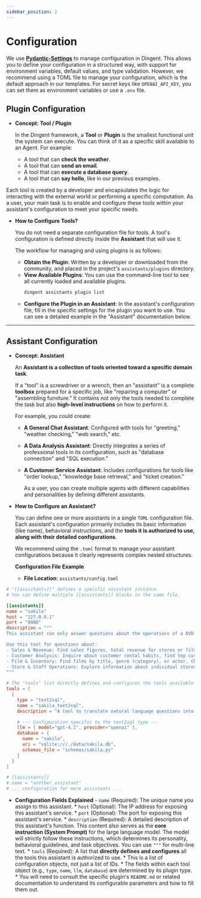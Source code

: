 ```yaml
---
sidebar_position: 2
---
```


# Configuration

We use [**Pydantic-Settings**](https://docs.pydantic.dev/latest/concepts/pydantic_settings/) to manage configuration in Dingent. This allows you to define your configuration in a structured way, with support for environment variables, default values, and type validation. However, we recommend using a TOML file to manage your configuration, which is the default approach in our templates.
For secret keys like `OPENAI_API_KEY`, you can set them as environment variables or use a `.env` file.

## Plugin Configuration

- **Concept: Tool / Plugin**

    In the Dingent framework, a **Tool** or **Plugin** is the smallest functional unit the system can execute. You can think of it as a specific skill available to an Agent. For example:

  * A tool that can **check the weather**.
  * A tool that can **send an email**.
  * A tool that can **execute a database query**.
  * A tool that can **say hello**, like in our previous examples.

Each tool is created by a developer and encapsulates the logic for interacting with the external world or performing a specific computation. As a user, your main task is to enable and configure these tools within your assistant's configuration to meet your specific needs.

- **How to Configure Tools?**

    You do not need a separate configuration file for tools. A tool's configuration is defined directly inside the **Assistant** that will use it.

    The workflow for managing and using plugins is as follows:

    -  **Obtain the Plugin**: Written by a developer or downloaded from the community, and placed in the project's `assistants/plugins` directory.
    -  **View Available Plugins**: You can use the command-line tool to see all currently loaded and available plugins.
        ```bash
        dingent assistants plugin list
        ```
    -  **Configure the Plugin in an Assistant**: In the assistant's configuration file, fill in the specific settings for the plugin you want to use. You can see a detailed example in the "Assistant" documentation below.

-----

## Assistant Configuration

- **Concept: Assistant**

    An **Assistant is a collection of tools oriented toward a specific domain task**.

    If a "tool" is a screwdriver or a wrench, then an "assistant" is a complete **toolbox** prepared for a specific job, like "repairing a computer" or "assembling furniture." It contains not only the tools needed to complete the task but also **high-level instructions** on how to perform it.

    For example, you could create:

  * **A General Chat Assistant**: Configured with tools for "greeting," "weather checking," "web search," etc.
  * **A Data Analysis Assistant**: Directly integrates a series of professional tools in its configuration, such as "database connection" and "SQL execution."
  * **A Customer Service Assistant**: Includes configurations for tools like "order lookup," "knowledge base retrieval," and "ticket creation."

    As a user, you can create multiple agents with different capabilities and personalities by defining different assistants.

- **How to Configure an Assistant?**

    You can define one or more assistants in a single `TOML` configuration file. Each assistant's configuration primarily includes its basic information (like name), behavioral instructions, and the **tools it is authorized to use, along with their detailed configurations**.

    We recommend using the `.toml` format to manage your assistant configurations because it clearly represents complex nested structures.

    **Configuration File Example**

  * **File Location**: `assistants/config.toml`

<!-- end list -->

```toml
# "[[assistants]]" defines a specific assistant instance.
# You can define multiple [[assistants]] blocks in the same file.

[[assistants]]
name = "sakila"
host = "127.0.0.1"
port = "8888"
description = """
This assistant can only answer questions about the operations of a DVD rental business stored in the database. The query should be about analyzing business performance, customer behavior, or film inventory.

Use this tool for questions about:
- Sales & Revenue: Find sales figures, total revenue for stores or films, and details about specific payments.
- Customer Analysis: Inquire about customer rental habits, find top customers, or analyze customer demographic data like their location.
- Film & Inventory: Find films by title, genre (category), or actor. Check inventory levels for a specific film at a particular store.
- Store & Staff Operations: Explore information about individual stores, their staff, and the rental transactions they process.
"""

# The "tools" list directly defines and configures the tools available to this assistant.
tools = [
  {
    type = "text2sql",
    name = "sakila_text2sql",
    description = "A tool to translate natural language questions into SQL queries for the Sakila database.",

    # --- Configuration specific to the text2sql type ---
    llm = { model="gpt-4.1", provider="openai" },
    database = {
      name = "sakila",
      uri = "sqlite:///./data/sakila.db",
      schemas_file = "schemas/sakila.py"
    }
  }
]

# [[assistants]]
# name = "another_assistant"
# ... configuration for more assistants ...
```

- **Configuration Fields Explained**
      - `name` (Required): The unique name you assign to this assistant.
      * `host` (Optional): The IP address for exposing this assistant's service.
      * `port` (Optional): The port for exposing this assistant's service.
      * `description` (Required): A detailed description of this assistant's function. This content also serves as the **core instruction (System Prompt)** for the large language model. The model will strictly follow these instructions, which determines its personality, behavioral guidelines, and task objectives. You can use `"""` for multi-line text.
      * `tools` (Required): A list that **directly defines and configures** all the tools this assistant is authorized to use.
          * This is a list of configuration objects, not just a list of IDs.
          * The fields within each tool object (e.g., `type`, `name`, `llm`, `database`) are determined by its plugin type.
          * You will need to consult the specific plugin's `README.md` or related documentation to understand its configurable parameters and how to fill them out.
